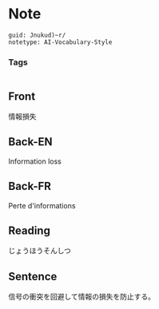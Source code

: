 # Note
```
guid: Jnukud)~r/
notetype: AI-Vocabulary-Style
```

### Tags
```
```

## Front
情報損失

## Back-EN
Information loss

## Back-FR
Perte d'informations

## Reading
じょうほうそんしつ

## Sentence
信号の衝突を回避して情報の損失を防止する。
